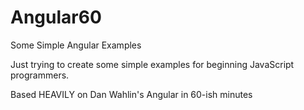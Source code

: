 # Angular60
Some Simple Angular Examples

Just trying to create some simple examples for beginning JavaScript programmers.

Based HEAVILY on Dan Wahlin's Angular in 60-ish minutes
